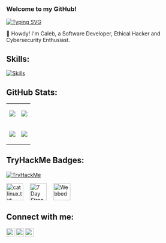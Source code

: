 ### Welcome to my GitHub!

<!-- [![Typing SVG](https://readme-typing-svg.herokuapp.com?font=Hack&color=%239315B7&lines=What's+up!+I'm+CALEB+-+aka+Cat10n)](https://git.io/typing-svg)] -->
[![Typing SVG](https://readme-typing-svg.herokuapp.com?font=karla&pause=1000&color=17F705&vCenter=true&multiline=true&width=500&lines=What's+up!+I'm+Caleb+Felix+-+a.k.a+Cat10n)](https://git.io/typing-svg)

👋 Howdy! I'm Caleb, a Software Developer, Ethical Hacker and Cybersecurity Enthusiast.

<!--  ![Caleb Felix's GitHub stats](https://github-readme-stats.vercel.app/api?username=calebfelix&show_icons=true&theme=react) &nbsp; -->
<!--  [![Top Langs](https://github-readme-stats.vercel.app/api/top-langs/?username=calebfelix)](https://github.com/anuraghazra/github-readme-stats) -->


 ## Skills:
[![Skills](https://skillicons.dev/icons?i=python,bash,linux,git,docker,nodejs,react,next,mongodb,postgresql,figma&perline=20)](https://skillicons.dev)

## GitHub Stats:

<div align="center">

  <table>
    <tr>
      <td>
        <p align="center">
          <img src="https://github-readme-stats.vercel.app/api?username=calebfelix&theme=dark&hide_border=false&include_all_commits=true&count_private=true" />
        </p>
      </td>
      <td>
        <p align="center">
          <img src="https://nirzak-streak-stats.vercel.app/?user=calebfelix&theme=dark&hide_border=false" />
        </p>
      </td>
    </tr>
    <tr>
      <td>
        <p align="center">
          <img src="https://github-contributor-stats.vercel.app/api?username=calebfelix&limit=5&theme=dark&combine_all_yearly_contributions=true" />
        </p>
      </td>
      <td>
        <p align="center">
           <img src="https://github-readme-stats.vercel.app/api/top-langs/?username=calebfelix&theme=dark&hide_border=false&include_all_commits=true&count_private=true&layout=compact" />
        </p>
      </td>
    </tr>
  </table>

</div>


## TryHackMe Badges:
[<img align="center" src="https://tryhackme-badges.s3.amazonaws.com/Cat10n.png" alt="TryHackMe">](https://tryhackme.com/p/Cat10n)

[<img height='45' title="cat linux.txt" src="https://tryhackme.com/img/badges/linux.svg">](https://tryhackme.com/Cat10n/badges/terminaled)&emsp;
[<img height='45' title="7 Day Streak" src="https://tryhackme.com/img/badges/streak7.svg">](https://tryhackme.com/Cat10n/badges/7-day-streak)&emsp;
[<img height='45' title="Webbed" src="https://tryhackme.com/img/badges/webbed.svg">](https://tryhackme.com/Cat10n/badges/web-fund)&emsp;



## Connect with me:
<!--[<img align="left" alt="codeSTACKr.com" width="22px" src="https://raw.githubusercontent.com/iconic/open-iconic/master/svg/globe.svg" />][website]-->
[<img align="left" alt="codeSTACKr | Instagram" width="22px" src="https://cdn.jsdelivr.net/npm/simple-icons@v3/icons/instagram.svg" />](https://www.instagram.com/cat10nn)
[<img align="left" alt="codeSTACKr | LinkedIn" width="22px" src="https://cdn.jsdelivr.net/npm/simple-icons@v3/icons/linkedin.svg" />](https://www.linkedin.com/in/calebfelix)
[<img align="left" alt="codeSTACKr | Github" width="23px" src="https://cdn.jsdelivr.net/npm/simple-icons@v3/icons/github.svg" />](https://www.github.com/calebfelix)
<br />

